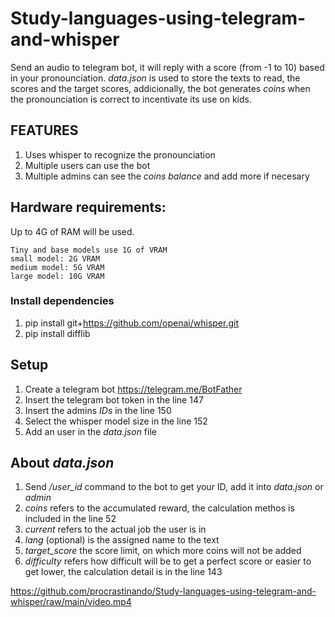 # Study-languages-using-telegram-and-whisper

Send an audio to telegram bot, it will reply with a score (from -1 to 10) based in your pronounciation. _data.json_ is used to store the texts to read, the scores and the target scores, addicionally, the bot generates *coins* when the pronounciation is correct to incentivate its use on kids.

## FEATURES

1. Uses whisper to recognize the pronounciation
2. Multiple users can use the bot
3. Multiple admins can see the _coins balance_ and add more if necesary

## Hardware requirements:

Up to 4G of RAM will be used.

    Tiny and base models use 1G of VRAM
    small model: 2G VRAM
    medium model: 5G VRAM
    large model: 10G VRAM

### Install dependencies

1. pip install git+https://github.com/openai/whisper.git
2. pip install difflib

## Setup

1. Create a telegram bot https://telegram.me/BotFather
2. Insert the telegram bot token in the line 147
3. Insert the admins *IDs* in the line 150
4. Select the whisper model size in the line 152
5. Add an user in the _data.json_ file

## About _data.json_

1. Send */user_id* command to the bot to get your ID, add it into _data.json_ or _admin_
2. *coins* refers to the accumulated reward, the calculation methos is included in the line 52
3. *current* refers to the actual job the user is in
4. *lang* (optional) is the assigned name to the text
5. *target_score* the score limit, on which more coins will not be added
6. *difficulty* refers how difficult will be to get a perfect score or easier to get lower, the calculation detail is in the line 143

https://github.com/procrastinando/Study-languages-using-telegram-and-whisper/raw/main/video.mp4
